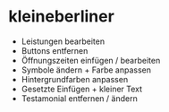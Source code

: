# kleineberliner

- Leistungen bearbeiten
- Buttons entfernen
- Öffnungszeiten einfügen / bearbeiten
- Symbole ändern + Farbe anpassen
- Hintergrundfarben anpassen
- Gesetzte Einfügen + kleiner Text
- Testamonial entfernen / ändern

